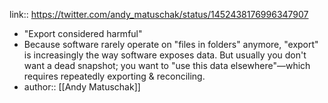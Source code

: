 link:: https://twitter.com/andy_matuschak/status/1452438176996347907

- "Export considered harmful"
- Because software rarely operate on "files in folders" anymore, "export" is increasingly the way software exposes data. But usually you don't want a dead snapshot; you want to "use this data elsewhere"—which requires repeatedly exporting & reconciling.
-
  author:: [[Andy Matuschak]]
